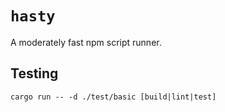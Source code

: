 # `hasty`

A moderately fast npm script runner.

## Testing

```
cargo run -- -d ./test/basic [build|lint|test]
```
